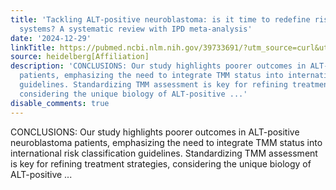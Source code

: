 ```yaml
---
title: 'Tackling ALT-positive neuroblastoma: is it time to redefine risk classification
  systems? A systematic review with IPD meta-analysis'
date: '2024-12-29'
linkTitle: https://pubmed.ncbi.nlm.nih.gov/39733691/?utm_source=curl&utm_medium=rss&utm_campaign=pubmed-2&utm_content=1FakS-2QOkCT8HsMOQP1bCRQ4YzyumYOmxmF0moLsQ3dFB1E9V&fc=20220326224207&ff=20241230170904&v=2.18.0.post9+e462414
source: heidelberg[Affiliation]
description: 'CONCLUSIONS: Our study highlights poorer outcomes in ALT-positive neuroblastoma
  patients, emphasizing the need to integrate TMM status into international risk classification
  guidelines. Standardizing TMM assessment is key for refining treatment strategies,
  considering the unique biology of ALT-positive ...'
disable_comments: true
---
```

CONCLUSIONS: Our study highlights poorer outcomes in ALT-positive neuroblastoma patients, emphasizing the need to integrate TMM status into international risk classification guidelines. Standardizing TMM assessment is key for refining treatment strategies, considering the unique biology of ALT-positive ...